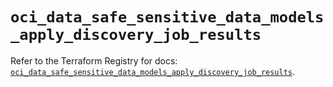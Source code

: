 # `oci_data_safe_sensitive_data_models_apply_discovery_job_results`

Refer to the Terraform Registry for docs: [`oci_data_safe_sensitive_data_models_apply_discovery_job_results`](https://registry.terraform.io/providers/oracle/oci/6.18.0/docs/resources/data_safe_sensitive_data_models_apply_discovery_job_results).
